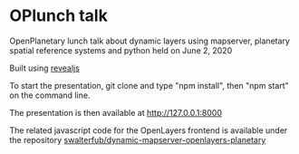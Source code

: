 # OPlunch talk
OpenPlanetary lunch talk about dynamic layers using mapserver, planetary spatial reference systems and python held on June 2, 2020

Built using [revealjs](https://revealjs.com)

To start the presentation, git clone and type "npm install", then "npm start" on the command line.

The presentation is then available at http://127.0.0.1:8000

The related javascript code for the OpenLayers frontend is available under the repository [swalterfub/dynamic-mapserver-openlayers-planetary](https://github.com/swalterfub/dynamic-mapserver-openlayers-planetary)

